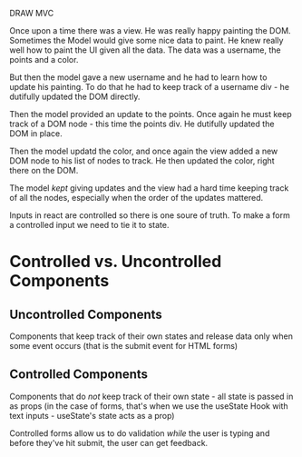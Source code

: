 DRAW MVC

Once upon a time there was a view.  He was really happy painting the DOM.  Sometimes the Model would give some nice data to paint.  He knew really well how to paint the UI given all the data.  The data was a username, the points and a color.  

But then the model gave a new username and he had to learn how to update his painting.  To do that he had to keep track of a username div - he dutifully updated the DOM directly.

Then the model provided an update to the points.  Once again he must keep track of a DOM node - this time the points div.  He dutifully updated the DOM in place.

Then the model updatd the color, and once again the view added a new DOM node to his list of nodes to track.  He then updated the color, right there on the DOM.

The model _kept_ giving updates and the view had a hard time keeping track of all the nodes, especially when the order of the updates mattered.



Inputs in react are controlled so there is one soure of truth.  To make a form a controlled input we need to tie it to state.

# Controlled vs. Uncontrolled Components

## Uncontrolled Components

Components that keep track of their own states and release data only when some event occurs (that is the submit event for HTML forms)

## Controlled Components

Components that do _not_ keep track of their own state - all state is passed in as props (in the case of forms, that's when we use the useState Hook with text inputs - useState's state acts as a prop)



Controlled forms allow us to do validation _while_ the user is typing and before they've hit submit, the user can get feedback.